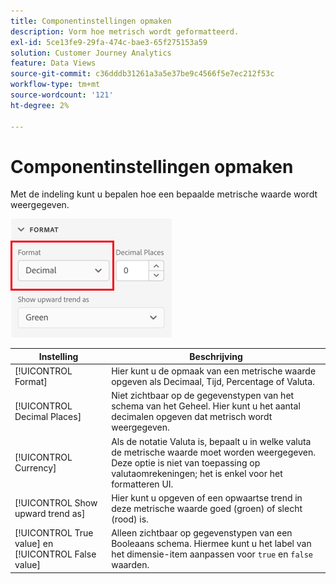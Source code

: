 ```yaml
---
title: Componentinstellingen opmaken
description: Vorm hoe metrisch wordt geformatteerd.
exl-id: 5ce13fe9-29fa-474c-bae3-65f275153a59
solution: Customer Journey Analytics
feature: Data Views
source-git-commit: c36dddb31261a3a5e37be9c4566f5e7ec212f53c
workflow-type: tm+mt
source-wordcount: '121'
ht-degree: 2%

---
```


# Componentinstellingen opmaken

Met de indeling kunt u bepalen hoe een bepaalde metrische waarde wordt weergegeven.

![Indelingsinstellingen](../assets/format-settings.png)

| Instelling | Beschrijving |
| --- | --- |
| [!UICONTROL Format] | Hier kunt u de opmaak van een metrische waarde opgeven als Decimaal, Tijd, Percentage of Valuta. |
| [!UICONTROL Decimal Places] | Niet zichtbaar op de gegevenstypen van het schema van het Geheel. Hier kunt u het aantal decimalen opgeven dat metrisch wordt weergegeven. |
| [!UICONTROL Currency] | Als de notatie Valuta is, bepaalt u in welke valuta de metrische waarde moet worden weergegeven. Deze optie is niet van toepassing op valutaomrekeningen; het is enkel voor het formatteren UI. |
| [!UICONTROL Show upward trend as] | Hier kunt u opgeven of een opwaartse trend in deze metrische waarde goed (groen) of slecht (rood) is. |
| [!UICONTROL True value] en [!UICONTROL False value] | Alleen zichtbaar op gegevenstypen van een Booleaans schema. Hiermee kunt u het label van het dimensie-item aanpassen voor `true` en `false` waarden. |

